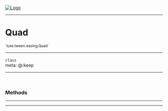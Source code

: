 
[![Logo](../../../../images/logo.png)](../../../../api/index.html)

---



<h1>Quad</h1>
<small>`luxe.tween.easing.Quad`</small>



---

`class`
<span class="meta">
<br/>meta: @:keep
</span>


---


&nbsp;
&nbsp;










<h3>Methods</h3> <hr/>






---

&nbsp;
&nbsp;
&nbsp;
&nbsp;